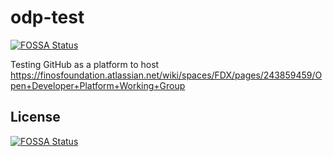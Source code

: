 # odp-test
[![FOSSA Status](https://app.fossa.io/api/projects/git%2Bgithub.com%2Ffinos%2Fopen-developer-platform.svg?type=shield)](https://app.fossa.io/projects/git%2Bgithub.com%2Ffinos%2Fopen-developer-platform?ref=badge_shield)

Testing GitHub as a platform to host https://finosfoundation.atlassian.net/wiki/spaces/FDX/pages/243859459/Open+Developer+Platform+Working+Group


## License
[![FOSSA Status](https://app.fossa.io/api/projects/git%2Bgithub.com%2Ffinos%2Fopen-developer-platform.svg?type=large)](https://app.fossa.io/projects/git%2Bgithub.com%2Ffinos%2Fopen-developer-platform?ref=badge_large)